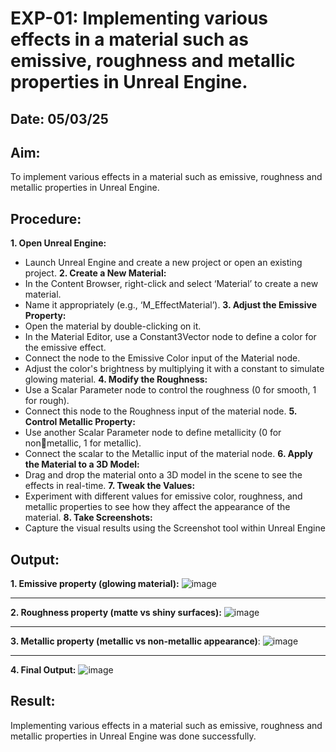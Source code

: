 # EXP-01: Implementing various effects in a material such as emissive, roughness and metallic properties in Unreal Engine.
## Date: 05/03/25
## Aim:
To implement various effects in a material such as emissive, roughness and metallic
properties in Unreal Engine.

## Procedure:
**1. Open Unreal Engine:**
* Launch Unreal Engine and create a new project or open an existing project.
**2. Create a New Material:**
* In the Content Browser, right-click and select ‘Material’ to create a new material.
* Name it appropriately (e.g., ‘M_EffectMaterial’).
**3. Adjust the Emissive Property:**
* Open the material by double-clicking on it.
* In the Material Editor, use a Constant3Vector node to define a color for the emissive effect.
* Connect the node to the Emissive Color input of the Material node.
* Adjust the color's brightness by multiplying it with a constant to simulate glowing material.
**4. Modify the Roughness:**
* Use a Scalar Parameter node to control the roughness (0 for smooth, 1 for rough).
* Connect this node to the Roughness input of the material node.
**5. Control Metallic Property:**
* Use another Scalar Parameter node to define metallicity (0 for non￾metallic, 1 for metallic).
* Connect the scalar to the Metallic input of the material node.
**6. Apply the Material to a 3D Model:**
* Drag and drop the material onto a 3D model in the scene to see the effects in real-time.
**7. Tweak the Values:**
* Experiment with different values for emissive color, roughness, and metallic properties to see how they affect the appearance of the material.
**8. Take Screenshots:**
* Capture the visual results using the Screenshot tool within Unreal Engine

## Output:
**1. Emissive property (glowing material):**
![image](https://github.com/user-attachments/assets/2c4ffcb2-c8b2-4c8e-827b-a3daa38286f1)

---
**2. Roughness property (matte vs shiny surfaces):**
![image](https://github.com/user-attachments/assets/8ba9d5f9-b604-4256-8541-9994367c0be0)

---
**3. Metallic property (metallic vs non-metallic appearance)**:
![image](https://github.com/user-attachments/assets/8461e700-0ac1-4e17-a4e8-91dd9a731a82)

---
**4. Final Output:**
![image](https://github.com/user-attachments/assets/0ea17acd-c149-416f-85f3-a6b2e39ad54f)

## Result:
Implementing various effects in a material such as emissive, roughness and metallic properties in Unreal Engine was done successfully.
